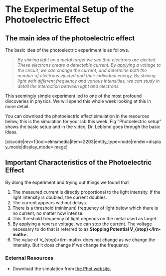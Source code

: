 # The Experimental Setup of the Photoelectric Effect

## The main idea of the photoelectric effect

The basic idea of the photoelectric experiment is as follows.

> _By shining light on a metal target we see that electrons are ejected. These electrons create a detectable current. By applying a voltage to the circuit, we can change the current, and determine both the number of electrons ejected and their individual energy. By shining light with different frequency and various intensities, we can study in detail the interaction between light and electrons._

This seemingly simple experiment led to one of the most profound discoveries in physics. We will spend this whole week looking at this in more detail.

You can download the photoelectric effect simulation in the resources below, this is the simulation for your lab this week. Fig "Photoelectric setup" shows the basic setup and in the video, Dr. Leblond goes through the basic ideas.

\[ciscode\|rev=1\|tool=elmsmedia\|item=2203\|entity\_type=node\|render=display\_mode\|display\_mode=image\]

## Important Characteristics of the Photoelectric Effect

By doing the experiment and trying out things we found that

1. The measured current is directly proportional to the light intensity. If the light intensity is doubled, the current doubles.
2. The current appears without delays.
3. There is a threshold \(minimum\) frequency of light below which there is no current, no matter how intense.
4. This threshold frequency of light depends on the metal used as target.
5. By applying a reverse voltage, we can stop the current. The voltage necessary to do that is referred to as **Stopping Potential V\_{stop}&lt;/lrn-math&gt;.**
6. The value of V\_{stop}&lt;/lrn-math&gt; does not change as we change the intensity. But it does change if we change the frequency.

### External Resources

* Download the simulation from [the Phet website.](https://phet.colorado.edu/en/simulation/photoelectric)


